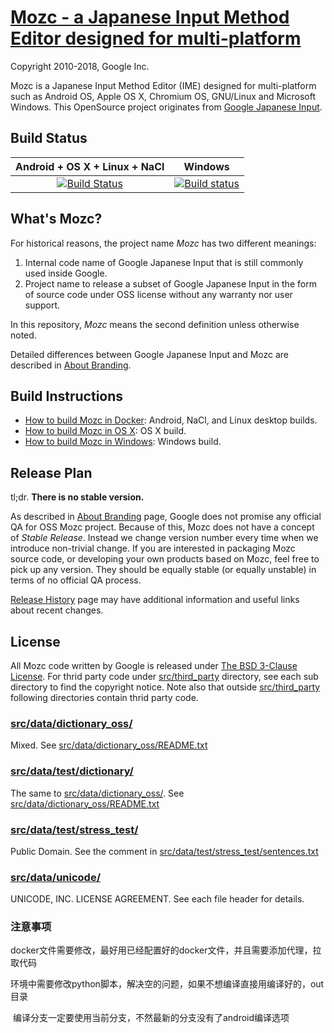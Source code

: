 [Mozc - a Japanese Input Method Editor designed for multi-platform](https://github.com/google/mozc)
===================================

Copyright 2010-2018, Google Inc.

Mozc is a Japanese Input Method Editor (IME) designed for multi-platform such as
Android OS, Apple OS X, Chromium OS, GNU/Linux and Microsoft Windows.  This
OpenSource project originates from
[Google Japanese Input](http://www.google.com/intl/ja/ime/).

Build Status
------------

|Android + OS X + Linux + NaCl |Windows |
|:----------------------------:|:------:|
[![Build Status](https://travis-ci.org/google/mozc.svg?branch=master)](https://travis-ci.org/google/mozc) |[![Build status](https://ci.appveyor.com/api/projects/status/1rvmtp7f80jv7ehf/branch/master?svg=true)](https://ci.appveyor.com/project/google/mozc/branch/master) |

What's Mozc?
------------
For historical reasons, the project name *Mozc* has two different meanings:

1. Internal code name of Google Japanese Input that is still commonly used
   inside Google.
2. Project name to release a subset of Google Japanese Input in the form of
   source code under OSS license without any warranty nor user support.

In this repository, *Mozc* means the second definition unless otherwise noted.

Detailed differences between Google Japanese Input and Mozc are described in [About Branding](docs/about_branding.md).

Build Instructions
------------------

* [How to build Mozc in Docker](docs/build_mozc_in_docker.md): Android, NaCl, and Linux desktop builds.
* [How to build Mozc in OS X](docs/build_mozc_in_osx.md): OS X build.
* [How to build Mozc in Windows](docs/build_mozc_in_windows.md): Windows build.

Release Plan
------------

tl;dr. **There is no stable version.**

As described in [About Branding](docs/about_branding.md) page, Google does
not promise any official QA for OSS Mozc project.  Because of this,
Mozc does not have a concept of *Stable Release*.  Instead we change version
number every time when we introduce non-trivial change.  If you are
interested in packaging Mozc source code, or developing your own products
based on Mozc, feel free to pick up any version.  They should be equally
stable (or equally unstable) in terms of no official QA process.

[Release History](docs/release_history.md) page may have additional
information and useful links about recent changes.

License
-------

All Mozc code written by Google is released under
[The BSD 3-Clause License](http://opensource.org/licenses/BSD-3-Clause).
For thrid party code under [src/third_party](src/third_party) directory,
see each sub directory to find the copyright notice.  Note also that
outside [src/third_party](src/third_party) following directories contain
thrid party code.

### [src/data/dictionary_oss/](src/data/dictionary_oss)

Mixed.
See [src/data/dictionary_oss/README.txt](src/data/dictionary_oss/README.txt)

### [src/data/test/dictionary/](src/data/test/dictionary)

The same to [src/data/dictionary_oss/](src/data/dictionary_oss).
See [src/data/dictionary_oss/README.txt](src/data/dictionary_oss/README.txt)

### [src/data/test/stress_test/](src/data/test/stress_test)

Public Domain.  See the comment in
[src/data/test/stress_test/sentences.txt](src/data/test/stress_test/sentences.txt)

### [src/data/unicode/](src/data/unicode)

UNICODE, INC. LICENSE AGREEMENT.
See each file header for details.



### 注意事项

​	docker文件需要修改，最好用已经配置好的docker文件，并且需要添加代理，拉取代码

​    环境中需要修改python脚本，解决空的问题，如果不想编译直接用编译好的，out目录

​    编译分支一定要使用当前分支，不然最新的分支没有了android编译选项
